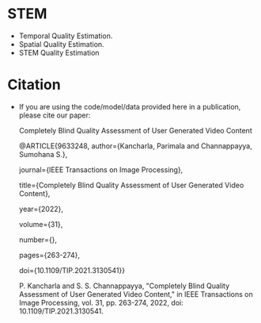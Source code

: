 # STEM


* Temporal Quality Estimation.
* Spatial Quality Estimation.
* STEM Quality Estimation

# Citation
* If you are using the code/model/data provided here in a publication, please cite our paper:

   Completely Blind Quality Assessment of User Generated Video Content 
   
   @ARTICLE{9633248,
  author={Kancharla, Parimala and Channappayya, Sumohana S.},
  
  journal={IEEE Transactions on Image Processing}, 
  
  title={Completely Blind Quality Assessment of User Generated Video Content}, 
  
  year={2022},
  
  volume={31},
  
  number={},
  
  pages={263-274},
  
  doi={10.1109/TIP.2021.3130541}}
  
  
  P. Kancharla and S. S. Channappayya, "Completely Blind Quality Assessment of User Generated Video Content," in IEEE Transactions on Image Processing, vol. 31, pp. 263-274, 2022, doi: 10.1109/TIP.2021.3130541.

   
